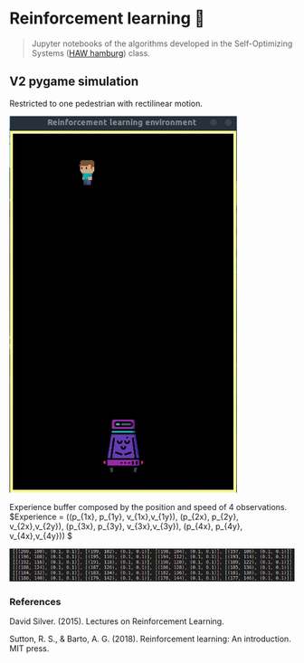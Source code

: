 # Reinforcement learning :notebook_with_decorative_cover:

> Jupyter notebooks of the algorithms developed in the Self-Optimizing Systems ([HAW hamburg](https://www.haw-hamburg.de/studium/studiengaenge-a-z/studiengaenge-detail/course/courses/show/informatik/)) class.

## V2 pygame simulation

Restricted to one pedestrian with rectilinear motion.

![v2sim](https://github.com/JHermosillaD/Reinforcement_learning/blob/main/environment_simulator_V2/output/test_1.gif)

Experience buffer composed by the position and speed of 4 observations.
$Experience = ((p_{1x}, p_{1y}, v_{1x},v_{1y}), (p_{2x}, p_{2y}, v_{2x},v_{2y}), (p_{3x}, p_{3y}, v_{3x},v_{3y}), (p_{4x}, p_{4y}, v_{4x},v_{4y})) $

<p float="left">
  <img src="environment_simulator_V2/output/experience_buffer.png"/>
</p>

### References

David Silver. (2015). Lectures on Reinforcement Learning.

Sutton, R. S., & Barto, A. G. (2018). Reinforcement learning: An introduction. MIT press.
